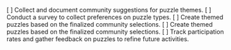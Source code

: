 [ ] Collect and document community suggestions for puzzle themes.
[ ] Conduct a survey to collect preferences on puzzle types.
[ ] Create themed puzzles based on the finalized community selections.
[ ] Create themed puzzles based on the finalized community selections.
[ ] Track participation rates and gather feedback on puzzles to refine future activities.